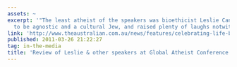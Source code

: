 ```yaml
---
assets: ~
excerpt: '"The least atheist of the speakers was bioethicist Leslie Cannold, who claimed
  to be agnostic and a cultural Jew, and raised plenty of laughs notwithstanding."'
link: 'http://www.theaustralian.com.au/news/features/celebrating-life-beyond-belief/story-e6frg6z6-1225840634149 '
published: 2011-03-26 21:22:27
tag: in-the-media
title: 'Review of Leslie & other speakers at Global Atheist Conference '
---
```

